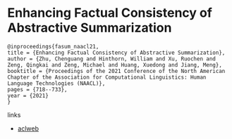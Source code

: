# Enhancing Factual Consistency of Abstractive Summarization

```
@inproceedings{fasum_naacl21,
title = {Enhancing Factual Consistency of Abstractive Summarization},
author = {Zhu, Chenguang and Hinthorn, William and Xu, Ruochen and Zeng, Qingkai and Zeng, Michael and Huang, Xuedong and Jiang, Meng},
booktitle = {Proceedings of the 2021 Conference of the North American Chapter of the Association for Computational Linguistics: Human Language Technologies (NAACL)},
pages = {718--733},
year = {2021}
}
```

links
- [aclweb](https://www.aclweb.org/anthology/2021.naacl-main.58/)
